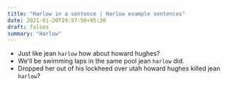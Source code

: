 ```yaml
---
title: "Harlow in a sentence | Harlow example sentences"
date: 2021-01-20T19:57:50+05:30
draft: falses
summary: "Harlow"
---
```

- Just like jean `harlow` how about howard hughes?
- We'll be swimming laps in the same pool jean `harlow` did.
- Dropped her out of his lockheed over utah howard hughes killed jean `harlow`?
                 
